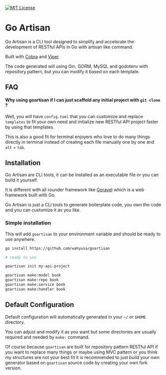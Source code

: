 [![MIT License](https://img.shields.io/badge/License-MIT-green.svg)](https://choosealicense.com/licenses/mit/)

# Go Artisan

Go Artisan is a CLI tool designed to simplify and accelerate the development of RESTful APIs in Go with artisan like command.

Built with [Cobra](https://github.com/spf13/cobra) and [Viper](https://github.com/spf13/viper)

The code generated will using Gin, GORM, MySQL and godotenv with repository pattern, but you can modify it based on each template.

## FAQ

#### Why using goartisan if I can just scaffold any initial project with `git clone` ?

Well, you will have `config.toml` that you can customize and replace `templates` to fit your own need and initialize new RESTful API project faster by using that templates.

This is also a good fit for terminal enjoyers who love to do many things directly in terminal instead of creating each file manually one by one and `alt` + `tab`.

## Installation

Go Artisan are CLI tools, it can be installed as an executable file or you can build it yourself.

It is different with all rounder framework like [Goravel](https://goravel.dev) which is a web framework built with Go.

Go Artisan is just a CLI tools to generate boilerplate code, you own the code and you can customize it as you like.

### Simple installation

This will add `goartisan` to your environment variable and should be ready to use anywhere.

```bash
go install https://github.com/wahyusa/goartisan

# ready to use

goartisan init my-api-project

goartisan make:model book
goartisan make:repo book
goartisan make:service book
goartisan make:handler book
```

## Default Configuration

Default configuration will automatically generated in your `~/` or `$HOME` directory.

You can adjust and modify it as you want but some directories are usually required and needed by `make:` command.

Of course because `goartisan` are built for repository pattern RESTful API if you want to replace many things or maybe using MVC pattern or you think my structures are not your best fit it is recommended to just build your own generator based on `goartisan` source code by creating your own fork version.
